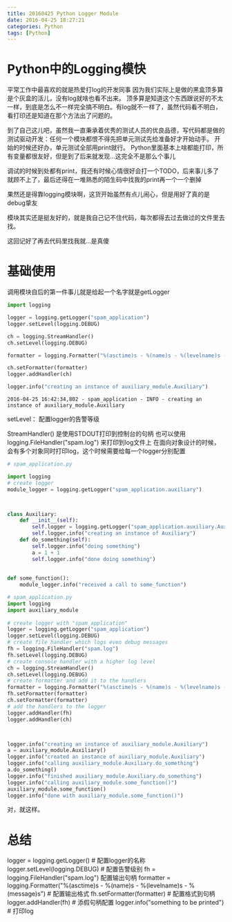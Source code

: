 ```yaml
---
title: 20160425 Python Logger Module
date: 2016-04-25 18:27:21
categories: Python
tags: [Python]
---
```




# Python中的Logging模快

平常工作中最喜欢的就是热爱打log的开发同事
因为我们实际上是做的黑盒顶多算是个灰盒的活儿，没有log就啥也看不出来。
顶多算是知道这个东西跟说好的不太一样，到底是怎么不一样完全搞不明白。有log就不一样了，虽然代码看不明白，看打印还是知道在那个方法出了问题的。

到了自己这儿吧，虽然我一直秉承着优秀的测试人员的优良品德，写代码都是做的测试驱动开发：任何一个模块都恨不得先把单元测试先给准备好才开始动手。
开始的时候还好办，单元测试全部用print就行。
Python里面基本上啥都能打印，所有变量都很友好，但是到了后来就发现...这完全不是那么个事儿

调试的时候到处都有print，我还有时候心情很好会打一个TODO，后来事儿多了就顾不上了，最后还得在一堆熟悉的陌生码中找我的print再一个一个删掉

果然还是得靠logging模块啊，这货开始虽然有点儿闹心，但是用好了真的是debug挚友

模块其实还是挺友好的，就是我自己记不住代码，每次都得去过去做过的文件里去找。

这回记好了再去代码里找我就...是真傻

# 基础使用
调用模块自后的第一件事儿就是给起一个名字就是getLogger


```python
import logging    

logger = logging.getLogger("spam_application")  
logger.setLevel(logging.DEBUG) 

ch = logging.StreamHandler()  
ch.setLevel(logging.DEBUG) 

formatter = logging.Formatter("%(asctime)s - %(name)s - %(levelname)s - %(message)s")  

ch.setFormatter(formatter)  
logger.addHandler(ch)  

logger.info("creating an instance of auxiliary_module.Auxiliary") 
```

    2016-04-25 16:42:34,802 - spam_application - INFO - creating an instance of auxiliary_module.Auxiliary
    

setLevel： 配置logger的告警等级

StreamHandler() 是使用STDOUT打印到控制台的句柄
也可以使用 logging.FileHandler("spam.log")  来打印到log文件上
在面向对象设计的时候，会有多个对象同时打印log，这个时候需要给每一个logger分别配置

```python
# spam_application.py

import logging
# create logger
module_logger = logging.getLogger("spam_application.auxiliary")



class Auxiliary:
    def __init__(self):
        self.logger = logging.getLogger("spam_application.auxiliary.Auxiliary")
        self.logger.info("creating an instance of Auxiliary")
    def do_something(self):
        self.logger.info("doing something")
        a = 1 + 1
        self.logger.info("done doing something")
        
        
def some_function():
    module_logger.info("received a call to some_function")

```


```python
# spam_application.py
import logging    
import auxiliary_module
    
# create logger with "spam_application"  
logger = logging.getLogger("spam_application")  
logger.setLevel(logging.DEBUG)  
# create file handler which logs even debug messages  
fh = logging.FileHandler("spam.log")  
fh.setLevel(logging.DEBUG)  
# create console handler with a higher log level  
ch = logging.StreamHandler()  
ch.setLevel(logging.DEBUG)  
# create formatter and add it to the handlers  
formatter = logging.Formatter("%(asctime)s - %(name)s - %(levelname)s - %(message)s")  
fh.setFormatter(formatter)  
ch.setFormatter(formatter)  
# add the handlers to the logger  
logger.addHandler(fh)  
logger.addHandler(ch)  



logger.info("creating an instance of auxiliary_module.Auxiliary")  
a = auxiliary_module.Auxiliary()  
logger.info("created an instance of auxiliary_module.Auxiliary")  
logger.info("calling auxiliary_module.Auxiliary.do_something")  
a.do_something()  
logger.info("finished auxiliary_module.Auxiliary.do_something")  
logger.info("calling auxiliary_module.some_function()")  
auxiliary_module.some_function()  
logger.info("done with auxiliary_module.some_function()")
```

对，就这样。

# 总结

logger = logging.getLogger() # 配置logger的名称
logger.setLevel(logging.DEBUG) # 配置告警级别
fh = logging.FileHandler("spam.log") 配置输出句柄
formatter = logging.Formatter("%(asctime)s - %(name)s - %(levelname)s - %(message)s")  # 配置输出格式
fh.setFormatter(formatter)  # 配置格式到句柄
logger.addHandler(fh) # 添假句柄配置
logger.info("something to be printed") # 打印log

